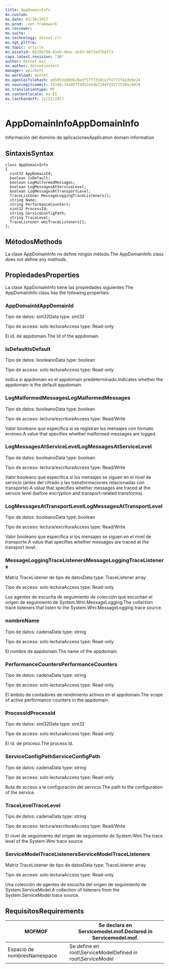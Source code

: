 ```yaml
---
title: AppDomainInfo
ms.custom: 
ms.date: 03/30/2017
ms.prod: .net-framework
ms.reviewer: 
ms.suite: 
ms.technology: dotnet-clr
ms.tgt_pltfrm: 
ms.topic: article
ms.assetid: 6610b7d8-81eb-4bec-a543-9b72ad7b6f73
caps.latest.revision: "10"
author: dotnet-bot
ms.author: dotnetcontent
manager: wpickett
ms.workload: dotnet
ms.openlocfilehash: ed5053dd69628a9f5ff7318ce7fe772f42de6e24
ms.sourcegitcommit: 16186c34a957fdd52e5db7294f291f7530ac9d24
ms.translationtype: MT
ms.contentlocale: es-ES
ms.lasthandoff: 12/22/2017
---
```

# <a name="appdomaininfo"></a><span data-ttu-id="cc6c4-102">AppDomainInfo</span><span class="sxs-lookup"><span data-stu-id="cc6c4-102">AppDomainInfo</span></span>
<span data-ttu-id="cc6c4-103">Información del dominio de aplicaciones</span><span class="sxs-lookup"><span data-stu-id="cc6c4-103">Application domain information</span></span>  
  
## <a name="syntax"></a><span data-ttu-id="cc6c4-104">Sintaxis</span><span class="sxs-lookup"><span data-stu-id="cc6c4-104">Syntax</span></span>  
  
```  
class AppDomainInfo  
{  
  sint32 AppDomainId;  
  boolean IsDefault;  
  boolean LogMalformedMessages;  
  boolean LogMessagesAtServiceLevel;  
  boolean LogMessagesAtTransportLevel;  
  TraceListener MessageLoggingTraceListeners[];  
  string Name;  
  string PerformanceCounters;  
  sint32 ProcessId;  
  string ServiceConfigPath;  
  string TraceLevel;  
  TraceListener wmiTraceListeners[];  
};  
```  
  
## <a name="methods"></a><span data-ttu-id="cc6c4-105">Métodos</span><span class="sxs-lookup"><span data-stu-id="cc6c4-105">Methods</span></span>  
 <span data-ttu-id="cc6c4-106">La clase AppDomainInfo no define ningún método.</span><span class="sxs-lookup"><span data-stu-id="cc6c4-106">The AppDomainInfo class does not define any methods.</span></span>  
  
## <a name="properties"></a><span data-ttu-id="cc6c4-107">Propiedades</span><span class="sxs-lookup"><span data-stu-id="cc6c4-107">Properties</span></span>  
 <span data-ttu-id="cc6c4-108">La clase AppDomainInfo tiene las propiedades siguientes:</span><span class="sxs-lookup"><span data-stu-id="cc6c4-108">The AppDomainInfo class has the following properties:</span></span>  
  
### <a name="appdomainid"></a><span data-ttu-id="cc6c4-109">AppDomainId</span><span class="sxs-lookup"><span data-stu-id="cc6c4-109">AppDomainId</span></span>  
 <span data-ttu-id="cc6c4-110">Tipo de datos: sint32</span><span class="sxs-lookup"><span data-stu-id="cc6c4-110">Data type: sint32</span></span>  
  
 <span data-ttu-id="cc6c4-111">Tipo de acceso: solo lectura</span><span class="sxs-lookup"><span data-stu-id="cc6c4-111">Access type: Read-only</span></span>  
  
 <span data-ttu-id="cc6c4-112">El id. de appdomain.</span><span class="sxs-lookup"><span data-stu-id="cc6c4-112">The Id of the appdomain.</span></span>  
  
### <a name="isdefault"></a><span data-ttu-id="cc6c4-113">IsDefault</span><span class="sxs-lookup"><span data-stu-id="cc6c4-113">IsDefault</span></span>  
 <span data-ttu-id="cc6c4-114">Tipo de datos: booleano</span><span class="sxs-lookup"><span data-stu-id="cc6c4-114">Data type: boolean</span></span>  
  
 <span data-ttu-id="cc6c4-115">Tipo de acceso: solo lectura</span><span class="sxs-lookup"><span data-stu-id="cc6c4-115">Access type: Read-only</span></span>  
  
 <span data-ttu-id="cc6c4-116">Indica si appdomain es el appdomain predeterminado.</span><span class="sxs-lookup"><span data-stu-id="cc6c4-116">Indicates whether the appdomain is the default appdomain.</span></span>  
  
### <a name="logmalformedmessages"></a><span data-ttu-id="cc6c4-117">LogMalformedMessages</span><span class="sxs-lookup"><span data-stu-id="cc6c4-117">LogMalformedMessages</span></span>  
 <span data-ttu-id="cc6c4-118">Tipo de datos: booleano</span><span class="sxs-lookup"><span data-stu-id="cc6c4-118">Data type: boolean</span></span>  
  
 <span data-ttu-id="cc6c4-119">Tipo de acceso: lectura/escritura</span><span class="sxs-lookup"><span data-stu-id="cc6c4-119">Access type: Read/Write</span></span>  
  
 <span data-ttu-id="cc6c4-120">Valor booleano que especifica si se registran los mensajes con formato erróneo.</span><span class="sxs-lookup"><span data-stu-id="cc6c4-120">A value that specifies whether malformed messages are logged.</span></span>  
  
### <a name="logmessagesatservicelevel"></a><span data-ttu-id="cc6c4-121">LogMessagesAtServiceLevel</span><span class="sxs-lookup"><span data-stu-id="cc6c4-121">LogMessagesAtServiceLevel</span></span>  
 <span data-ttu-id="cc6c4-122">Tipo de datos: booleano</span><span class="sxs-lookup"><span data-stu-id="cc6c4-122">Data type: boolean</span></span>  
  
 <span data-ttu-id="cc6c4-123">Tipo de acceso: lectura/escritura</span><span class="sxs-lookup"><span data-stu-id="cc6c4-123">Access type: Read/Write</span></span>  
  
 <span data-ttu-id="cc6c4-124">Valor booleano que especifica si los mensajes se siguen en el nivel de servicio (antes del cifrado y las transformaciones relacionadas con transporte).</span><span class="sxs-lookup"><span data-stu-id="cc6c4-124">A value that specifies whether messages are traced at the service level (before encryption and transport-related transforms).</span></span>  
  
### <a name="logmessagesattransportlevel"></a><span data-ttu-id="cc6c4-125">LogMessagesAtTransportLevel</span><span class="sxs-lookup"><span data-stu-id="cc6c4-125">LogMessagesAtTransportLevel</span></span>  
 <span data-ttu-id="cc6c4-126">Tipo de datos: booleano</span><span class="sxs-lookup"><span data-stu-id="cc6c4-126">Data type: boolean</span></span>  
  
 <span data-ttu-id="cc6c4-127">Tipo de acceso: lectura/escritura</span><span class="sxs-lookup"><span data-stu-id="cc6c4-127">Access type: Read/Write</span></span>  
  
 <span data-ttu-id="cc6c4-128">Valor booleano que especifica si los mensajes se siguen en el nivel de transporte.</span><span class="sxs-lookup"><span data-stu-id="cc6c4-128">A value that specifies whether messages are traced at the transport level.</span></span>  
  
### <a name="messageloggingtracelisteners"></a><span data-ttu-id="cc6c4-129">MessageLoggingTraceListeners</span><span class="sxs-lookup"><span data-stu-id="cc6c4-129">MessageLoggingTraceListeners</span></span>  
 <span data-ttu-id="cc6c4-130">Matriz TraceListener de tipo de datos</span><span class="sxs-lookup"><span data-stu-id="cc6c4-130">Data type: TraceListener array</span></span>  
  
 <span data-ttu-id="cc6c4-131">Tipo de acceso: solo lectura</span><span class="sxs-lookup"><span data-stu-id="cc6c4-131">Access type: Read-only</span></span>  
  
 <span data-ttu-id="cc6c4-132">Los agentes de escucha de seguimiento de colección que escuchan el origen de seguimiento de System.Wmi.MessageLogging.</span><span class="sxs-lookup"><span data-stu-id="cc6c4-132">The collection trace listeners that listen to the System.Wmi.MessageLogging trace source.</span></span>  
  
### <a name="name"></a><span data-ttu-id="cc6c4-133">nombre</span><span class="sxs-lookup"><span data-stu-id="cc6c4-133">Name</span></span>  
 <span data-ttu-id="cc6c4-134">Tipo de datos: cadena</span><span class="sxs-lookup"><span data-stu-id="cc6c4-134">Data type: string</span></span>  
  
 <span data-ttu-id="cc6c4-135">Tipo de acceso: solo lectura</span><span class="sxs-lookup"><span data-stu-id="cc6c4-135">Access type: Read-only</span></span>  
  
 <span data-ttu-id="cc6c4-136">El nombre de appdomain.</span><span class="sxs-lookup"><span data-stu-id="cc6c4-136">The name of the appdomain.</span></span>  
  
### <a name="performancecounters"></a><span data-ttu-id="cc6c4-137">PerformanceCounters</span><span class="sxs-lookup"><span data-stu-id="cc6c4-137">PerformanceCounters</span></span>  
 <span data-ttu-id="cc6c4-138">Tipo de datos: cadena</span><span class="sxs-lookup"><span data-stu-id="cc6c4-138">Data type: string</span></span>  
  
 <span data-ttu-id="cc6c4-139">Tipo de acceso: solo lectura</span><span class="sxs-lookup"><span data-stu-id="cc6c4-139">Access type: Read-only</span></span>  
  
 <span data-ttu-id="cc6c4-140">El ámbito de contadores de rendimiento activos en el appdomain.</span><span class="sxs-lookup"><span data-stu-id="cc6c4-140">The scope of active performance counters in the appdomain.</span></span>  
  
### <a name="processid"></a><span data-ttu-id="cc6c4-141">ProcessId</span><span class="sxs-lookup"><span data-stu-id="cc6c4-141">ProcessId</span></span>  
 <span data-ttu-id="cc6c4-142">Tipo de datos: sint32</span><span class="sxs-lookup"><span data-stu-id="cc6c4-142">Data type: sint32</span></span>  
  
 <span data-ttu-id="cc6c4-143">Tipo de acceso: solo lectura</span><span class="sxs-lookup"><span data-stu-id="cc6c4-143">Access type: Read-only</span></span>  
  
 <span data-ttu-id="cc6c4-144">El id. de proceso.</span><span class="sxs-lookup"><span data-stu-id="cc6c4-144">The process Id.</span></span>  
  
### <a name="serviceconfigpath"></a><span data-ttu-id="cc6c4-145">ServiceConfigPath</span><span class="sxs-lookup"><span data-stu-id="cc6c4-145">ServiceConfigPath</span></span>  
 <span data-ttu-id="cc6c4-146">Tipo de datos: cadena</span><span class="sxs-lookup"><span data-stu-id="cc6c4-146">Data type: string</span></span>  
  
 <span data-ttu-id="cc6c4-147">Tipo de acceso: solo lectura</span><span class="sxs-lookup"><span data-stu-id="cc6c4-147">Access type: Read-only</span></span>  
  
 <span data-ttu-id="cc6c4-148">Ruta de acceso a la configuración del servicio.</span><span class="sxs-lookup"><span data-stu-id="cc6c4-148">The path to the configuration of the service.</span></span>  
  
### <a name="tracelevel"></a><span data-ttu-id="cc6c4-149">TraceLevel</span><span class="sxs-lookup"><span data-stu-id="cc6c4-149">TraceLevel</span></span>  
 <span data-ttu-id="cc6c4-150">Tipo de datos: cadena</span><span class="sxs-lookup"><span data-stu-id="cc6c4-150">Data type: string</span></span>  
  
 <span data-ttu-id="cc6c4-151">Tipo de acceso: lectura/escritura</span><span class="sxs-lookup"><span data-stu-id="cc6c4-151">Access type: Read/Write</span></span>  
  
 <span data-ttu-id="cc6c4-152">El nivel de seguimiento del origen de seguimiento de System.Wmi.</span><span class="sxs-lookup"><span data-stu-id="cc6c4-152">The trace level of the System.Wmi trace source.</span></span>  
  
### <a name="servicemodeltracelisteners"></a><span data-ttu-id="cc6c4-153">ServiceModelTraceListeners</span><span class="sxs-lookup"><span data-stu-id="cc6c4-153">ServiceModelTraceListeners</span></span>  
 <span data-ttu-id="cc6c4-154">Matriz TraceListener de tipo de datos</span><span class="sxs-lookup"><span data-stu-id="cc6c4-154">Data type: TraceListener array</span></span>  
  
 <span data-ttu-id="cc6c4-155">Tipo de acceso: solo lectura</span><span class="sxs-lookup"><span data-stu-id="cc6c4-155">Access type: Read-only</span></span>  
  
 <span data-ttu-id="cc6c4-156">Una colección de agentes de escucha del origen de seguimiento de System.ServiceModel.</span><span class="sxs-lookup"><span data-stu-id="cc6c4-156">A collection of listeners from the System.ServiceModel trace source.</span></span>  
  
## <a name="requirements"></a><span data-ttu-id="cc6c4-157">Requisitos</span><span class="sxs-lookup"><span data-stu-id="cc6c4-157">Requirements</span></span>  
  
|<span data-ttu-id="cc6c4-158">MOF</span><span class="sxs-lookup"><span data-stu-id="cc6c4-158">MOF</span></span>|<span data-ttu-id="cc6c4-159">Se declara en Servicemodel.mof.</span><span class="sxs-lookup"><span data-stu-id="cc6c4-159">Declared in Servicemodel.mof.</span></span>|  
|---------|-----------------------------------|  
|<span data-ttu-id="cc6c4-160">Espacio de nombres</span><span class="sxs-lookup"><span data-stu-id="cc6c4-160">Namespace</span></span>|<span data-ttu-id="cc6c4-161">Se define en root\ServiceModel</span><span class="sxs-lookup"><span data-stu-id="cc6c4-161">Defined in root\ServiceModel</span></span>|
